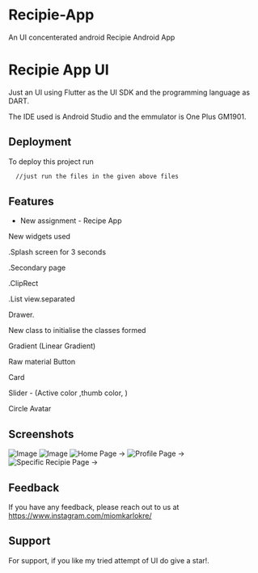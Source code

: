 # Recipie-App
An UI concenterated android Recipie Android App


# Recipie App UI

Just an UI using Flutter as the UI SDK and the programming language as DART.

The IDE used is Android Studio and the emmulator is One Plus GM1901.


## Deployment

To deploy this project run

```bash
  //just run the files in the given above files
```


## Features

- New assignment - Recipe App

New widgets used 

.Splash screen for 3 seconds

.Secondary page

.ClipRect

.List view.separated

Drawer.

New class to initialise the classes formed

Gradient (Linear Gradient)

Raw material Button

Card

Slider - (Active color ,thumb color, )

Circle Avatar


    
## Screenshots

![Image](https://im2.ezgif.com/tmp/ezgif-2-e0c5448b8c.png)
![Image](https://i.ibb.co/Fx8WLMD/Splash-Screen.jpg)
![Home Page ->](https://ibb.co/gyDZZWS)
![Profile Page ->](https://ibb.co/xLMQWZ0)
![Specific Recipie Page ->](https://ibb.co/HC243Mc)





## Feedback

If you have any feedback, please reach out to us at https://www.instagram.com/miomkarlokre/


## Support

For support, if you like my tried attempt of UI do give a star!.

